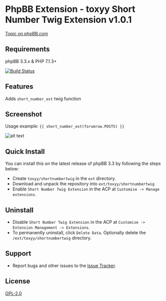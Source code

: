 # PhpBB Extension - toxyy Short Number Twig Extension v1.0.1

[Topic on phpBB.com](https://www.phpbb.com/community/viewtopic.php?t=2566181)

## Requirements

phpBB 3.3.x & PHP 7.1.3+

[![Build Status](https://travis-ci.org/toxyy/shortnumbertwig.svg?branch=master)](https://travis-ci.org/toxyy/shortnumbertwig)
## Features

Adds `short_number_ext` twig function

## Screenshot

Usage example: `{{ short_number_ext(forumrow.POSTS) }}`

![alt text](https://i.snipboard.io/tQVbdR.jpg)

## Quick Install

You can install this on the latest release of phpBB 3.3 by following the steps below:

* Create `toxyy/shortnumbertwig` in the `ext` directory.
* Download and unpack the repository into `ext/toxyy/shortnumbertwig`
* Enable `Short Number Twig Extension` in the ACP at `Customise -> Manage extensions`.

## Uninstall

* Disable `Short Number Twig Extension` in the ACP at `Customise -> Extension Management -> Extensions`.
* To permanently uninstall, click `Delete Data`. Optionally delete the `/ext/toxyy/shortnumbertwig` directory.

## Support

* Report bugs and other issues to the [Issue Tracker](https://github.com/toxyy/shortnumbertwig/issues).

## License

[GPL-2.0](license.txt)
